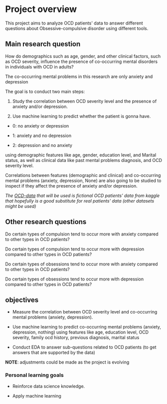 # Project overview

This project aims to analyze OCD patients' data to answer different questions about Obsessive-compulsive disorder using different tools.

## Main research question

How do demographics such as age, gender, and other clinical factors, such as OCD severity, influence the presence of co-occurring mental disorders in individuals with OCD in adults?

The co-occurring mental problems in this research are only anxiety and depression

The goal is to conduct two main steps:

1. Study the correlation between OCD severity level and the presence of anxiety and/or depression.

2. Use machine learning to predict whether the patient is gonna have.

* 0: no anxiety or depression

* 1: anxiety and no depression

* 2: depression and no anxiety

using demographic features like age, gender, education level, and Marital status, as well as clinical data like past mental problems diagnosis, and OCD severity level.

Correlations between features (demographic and clinical) and co-occurring mental problems (anxiety, depression, None) are also going to be studied to inspect if they affect the presence of anxiety and/or depression.

_The [OCD-data](https://www.kaggle.com/datasets/ohinhaque/ocd-patient-dataset-demographics-and-clinical-data) that will be used is fictional OCD patients' data from kaggle that hopefully is a good substitute for real patients' data (other datasets might be used)_

## Other research questions

Do certain types of compulsion tend to occur more with anxiety compared to other types in OCD patients?

Do certain types of compulsion tend to occur more with depression compared to other types in OCD patients?

Do certain types of obsessions tend to occur more with anxiety compared to other types in OCD patients?

Do certain types of obsessions tend to occur more with depression compared to other types in OCD patients?

## objectives

* Measure the correlation between OCD severity level and co-occurring mental problems (anxiety, depression).

* Use machine learning to predict co-occurring mental problems (anxiety, depression, nothing) using features like age, education level, OCD severity, family ocd history, previous diagnosis, marital status

* Conduct EDA to answer sub-questions related to OCD patients (to get answers that  are supported by the data)

**NOTE**: adjustments could be made as the project is evolving

### Personal learning goals

* Reinforce data science knowledge.

* Apply machine learning
